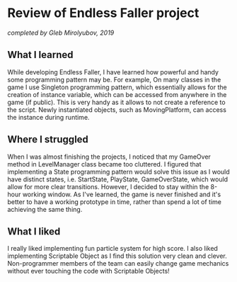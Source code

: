 # Review of Endless Faller project

*completed by Gleb Mirolyubov, 2019* 

## What I learned
While developing Endless Faller, I have learned how powerful and handy some programming pattern may be. For example, On many classes in the game I use Singleton programming pattern, which essentially allows for the creation of instance variable, which can be accessed from anywhere in the game (if public). This is very handy as it allows to not create a reference to the script. Newly instantiated objects, such as MovingPlatform, can access the instance during runtime.

## Where I struggled
When I was almost finishing the projects, I noticed that my GameOver method in LevelManager class became too cluttered. I figured that implementing a State programming pattern would solve this issue as I would have distinct states, i.e. StartState, PlayState, GameOverState, which would allow for more clear transitions. However, I decided to stay within the 8-hour working window. As I've learned, the game is never finished and it's better to have a working prototype in time, rather than spend a lot of time achieving the same thing.

## What I liked
I really liked implementing fun particle system for high score. I also liked implementing Scriptable Object as I find this solution very clean and clever. Non-programmer members of the team can easily change game mechanics without ever touching the code with Scriptable Objects!

